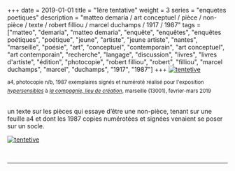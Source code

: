 +++
date = 2019-01-01
title = "1ère tentative"
weight = 3
series = "enquetes poetiques"
description = "matteo demaria / art conceptuel / pièce / non-pièce / texte / robert filliou / marcel duchamps / 1917 / 1987"
tags = ["matteo", "demaria", "matteo demaria", "enquête", "enquêtes", "enquêtes poétiques", "poétique", "jeune", "artiste", "jeune artiste", "nantes", "marseille", "poésie", "art", "conceptuel", "contemporain", "art conceptuel", "art contemporain", "recherche", "langage", "discussion", "livres", "livres d'artiste", "édition", "photocopie", "robert filliou", "robert", "filliou", "marcel duchamps", "marcel", "duchamps", "1917", "1987"]
+++
[![tentetive](/images/tentative/tentative2.gif)](/pdfs/tentative/tentative.pdf)

<sup>a4, photocopie n/b, 1987 exemplaires signés et numéroté</sup>
<sup>réalisé pour l'exposition [_hypersensibles_](http://www.la-compagnie.org/portfolio/hypersensibles/) à [_la compagnie, lieu de création_](http://www.la-compagnie.org/), marseille (13001), fevrier-mars 2019</sup>

<br/>
un texte sur les pièces qui essaye d’être une non-pièce, tenant sur une feuille a4 et dont les 1987 copies numérotées et signées venaient se poser sur un socle.  

[![tentetive](/images/tentative/tentative.gif)](/pdfs/tentative/tentative.pdf)

<br/>
<hr>
